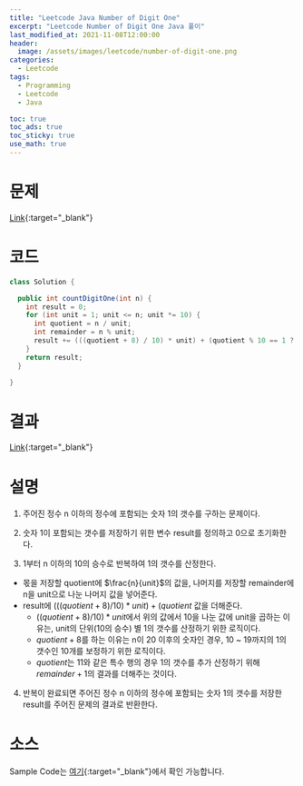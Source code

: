 ```yaml
---
title: "Leetcode Java Number of Digit One"
excerpt: "Leetcode Number of Digit One Java 풀이"
last_modified_at: 2021-11-08T12:00:00
header:
  image: /assets/images/leetcode/number-of-digit-one.png
categories:
  - Leetcode
tags:
  - Programming
  - Leetcode
  - Java

toc: true
toc_ads: true
toc_sticky: true
use_math: true
---
```

# 문제
[Link](https://leetcode.com/problems/number-of-digit-one/){:target="_blank"}

# 코드
```java
class Solution {

  public int countDigitOne(int n) {
    int result = 0;
    for (int unit = 1; unit <= n; unit *= 10) {
      int quotient = n / unit;
      int remainder = n % unit;
      result += (((quotient + 8) / 10) * unit) + (quotient % 10 == 1 ? remainder + 1 : 0);
    }
    return result;
  }

}
```

# 결과
[Link](https://leetcode.com/submissions/detail/583711666/){:target="_blank"}

# 설명
1. 주어진 정수 n 이하의 정수에 포함되는 숫자 1의 갯수를 구하는 문제이다.

2. 숫자 1이 포함되는 갯수를 저장하기 위한 변수 result를 정의하고 0으로 초기화한다.

3. 1부터 n 이하의 10의 승수로 반복하여 1의 갯수를 산정한다.
- 몫을 저장할 quotient에 $\frac{n}{unit}$의 값을, 나머지를 저장할 remainder에 n을 unit으로 나눈 나머지 값을 넣어준다.
- result에 $(((quotient + 8) / 10) * unit) + (quotient % 10 == 1 ? remainder + 1 : 0)$ 값을 더해준다.
  - $((quotient + 8) / 10) * unit$에서 위의 값에서 10을 나눈 값에 unit을 곱하는 이유는, unit의 단위(10의 승수) 별 1의 갯수를 산정하기 위한 로직이다.
  - $quotient + 8$를 하는 이유는 n이 20 이후의 숫자인 경우, 10 ~ 19까지의 1의 갯수인 10개를 보정하기 위한 로직이다.
  - $quotient % 10 == 1 ? remainder + 1 : 0$는 11와 같은 특수 행의 경우 1의 갯수를 추가 산정하기 위해 $remainder + 1$의 결과를 더해주는 것이다.

4. 반복이 완료되면 주어진 정수 n 이하의 정수에 포함되는 숫자 1의 갯수를 저장한 result를 주어진 문제의 결과로 반환한다.

# 소스
Sample Code는 [여기](https://github.com/GracefulSoul/leetcode/blob/master/src/main/java/gracefulsoul/problems/NumberOfDigitOne.java){:target="_blank"}에서 확인 가능합니다.
